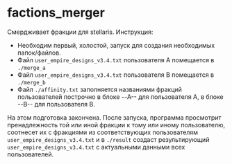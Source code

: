 # factions_merger

Смердживает фракции для stellaris.
Инструкция:
- Необходим первый, холостой, запуск для создания необходимых папок/файлов.
- Файл `user_empire_designs_v3.4.txt` пользователя A помещается в `./merge_a`
- Файл `user_empire_designs_v3.4.txt` пользователя B помещается в `./merge_b`
- Файл `./affinity.txt` заполняется названиями фракций пользователей построчно в блоке --A-- для пользователя А, в блоке --B-- для пользователя B.

На этом подготовка закончена.
После запуска, программа просмотрит пренадлежность той или иной фракции к тому или иному пользователю, соотнесет их с фракциями из соответствующих пользователям `user_empire_designs_v3.4.txt` и в `./result` создаст результирующий `user_empire_designs_v3.4.txt` с актуальными данными всех пользователей.